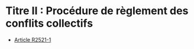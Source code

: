 # Titre II : Procédure de règlement des conflits collectifs 

* [Article R2521-1](./LEGIARTI000018534904.md)
